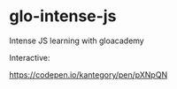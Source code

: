 # glo-intense-js
Intense JS learning with gloacademy

Interactive:

https://codepen.io/kantegory/pen/pXNpQN

